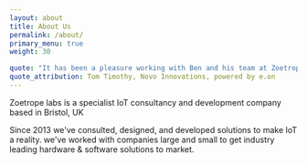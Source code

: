 ```yaml
---
layout: about
title: About Us
permalink: /about/
primary_menu: true
weight: 30

quote: "It has been a pleasure working with Ben and his team at Zoetrope for the past year at Novo."
quote_attribution: Tom Timothy, Novo Innovations, powered by e.on
---
```


Zoetrope labs is a specialist IoT consultancy and development company based in Bristol, UK

Since 2013 we've consulted, designed, and developed solutions to make IoT a reality. we've worked with companies large and small to get industry leading hardware & software solutions to market.
